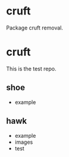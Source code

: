 # cruft

Package cruft removal.

# cruft

This is the test repo.

## shoe
  - example

## hawk
  - example
  - images
  - test


